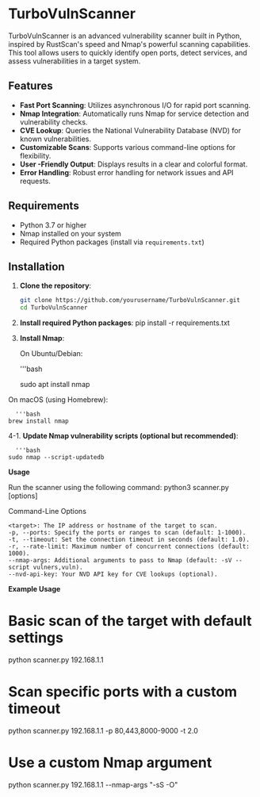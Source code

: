 # TurboVulnScanner

TurboVulnScanner is an advanced vulnerability scanner built in Python, inspired by RustScan's speed and Nmap's powerful scanning capabilities. This tool allows users to quickly identify open ports, detect services, and assess vulnerabilities in a target system.

## Features

- **Fast Port Scanning**: Utilizes asynchronous I/O for rapid port scanning.
- **Nmap Integration**: Automatically runs Nmap for service detection and vulnerability checks.
- **CVE Lookup**: Queries the National Vulnerability Database (NVD) for known vulnerabilities.
- **Customizable Scans**: Supports various command-line options for flexibility.
- **User -Friendly Output**: Displays results in a clear and colorful format.
- **Error Handling**: Robust error handling for network issues and API requests.

## Requirements

- Python 3.7 or higher
- Nmap installed on your system
- Required Python packages (install via `requirements.txt`)

## Installation

1. **Clone the repository**:
   ```bash
   git clone https://github.com/yourusername/TurboVulnScanner.git
   cd TurboVulnScanner


2. **Install required Python packages**:
     pip install -r requirements.txt


3.  **Install Nmap**:

    On Ubuntu/Debian:

    '''bash

    sudo apt install nmap

  On macOS (using Homebrew):

      '''bash
    brew install nmap

4-1. **Update Nmap vulnerability scripts (optional but recommended)**:

      '''bash
    sudo nmap --script-updatedb

  **Usage**

Run the scanner using the following command:
  python3 scanner.py <target> [options]

  Command-Line Options

    <target>: The IP address or hostname of the target to scan.
    -p, --ports: Specify the ports or ranges to scan (default: 1-1000).
    -t, --timeout: Set the connection timeout in seconds (default: 1.0).
    -r, --rate-limit: Maximum number of concurrent connections (default: 1000).
    --nmap-args: Additional arguments to pass to Nmap (default: -sV --script vulners,vuln).
    --nvd-api-key: Your NVD API key for CVE lookups (optional).

**Example Usage**

# Basic scan of the target with default settings
python scanner.py 192.168.1.1

# Scan specific ports with a custom timeout
python scanner.py 192.168.1.1 -p 80,443,8000-9000 -t 2.0

# Use a custom Nmap argument
python scanner.py 192.168.1.1 --nmap-args "-sS -O"

